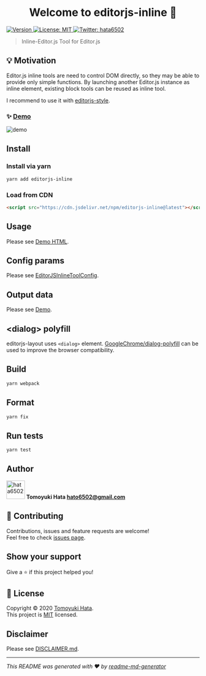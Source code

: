 <!-- markdownlint-disable first-line-h1 -->
<h1 align="center">Welcome to editorjs-inline 👋</h1>
<p>
  <a href="https://www.npmjs.com/package/editorjs-inline" target="_blank">
    <img alt="Version" src="https://img.shields.io/npm/v/editorjs-inline.svg">
  </a>
  <a href="https://github.com/hata6502/editorjs-inline/blob/master/LICENSE" target="_blank">
    <img alt="License: MIT" src="https://img.shields.io/badge/License-MIT-yellow.svg" />
  </a>
  <a href="https://twitter.com/hata6502" target="_blank">
    <img alt="Twitter: hata6502" src="https://img.shields.io/twitter/follow/hata6502.svg?style=social" />
  </a>
</p>

> Inline-Editor.js Tool for Editor.js

## 💡 Motivation

Editor.js inline tools are need to control DOM directly,
so they may be able to provide only simple functions.
By launching another Editor.js instance as inline element,
existing block tools can be reused as inline tool.

I recommend to use it with [editorjs-style](https://github.com/hata6502/editorjs-style).

### ✨ [Demo](https://hata6502.github.io/editorjs-inline/)

![demo](https://user-images.githubusercontent.com/7702653/105579110-cc284b80-5dc7-11eb-939f-d8864b129ed8.gif)

## Install

### Install via yarn

```sh
yarn add editorjs-inline
```

### Load from CDN

```html
<script src="https://cdn.jsdelivr.net/npm/editorjs-inline@latest"></script>
```

## Usage

Please see [Demo HTML](https://github.com/hata6502/editorjs-inline/blob/master/docs/index.html).

## Config params

Please see [EditorJSInlineToolConfig](https://github.com/hata6502/editorjs-inline/blob/master/src/window.ts).

## Output data

Please see [Demo](https://hata6502.github.io/editorjs-inline/).

## &lt;dialog&gt; polyfill

editorjs-layout uses `<dialog>` element.
[GoogleChrome/dialog-polyfill](https://github.com/GoogleChrome/dialog-polyfill) can be used to improve the browser compatibility.

## Build

```sh
yarn webpack
```

## Format

```sh
yarn fix
```

## Run tests

```sh
yarn test
```

## Author

<img alt="hata6502" src="https://avatars.githubusercontent.com/hata6502" width="48" /> **Tomoyuki Hata <hato6502@gmail.com>**

## 🤝 Contributing

Contributions, issues and feature requests are welcome!<br />Feel free to check [issues page](https://github.com/hata6502/editorjs-inline/issues).

## Show your support

Give a ⭐️ if this project helped you!

## 📝 License

Copyright © 2020 [Tomoyuki Hata](https://github.com/hata6502).<br />
This project is [MIT](https://github.com/hata6502/editorjs-inline/blob/master/LICENSE) licensed.

## Disclaimer

Please see [DISCLAIMER.md](https://github.com/hata6502/editorjs-inline/blob/master/DISCLAIMER.md).

---

_This README was generated with ❤️ by [readme-md-generator](https://github.com/kefranabg/readme-md-generator)_
